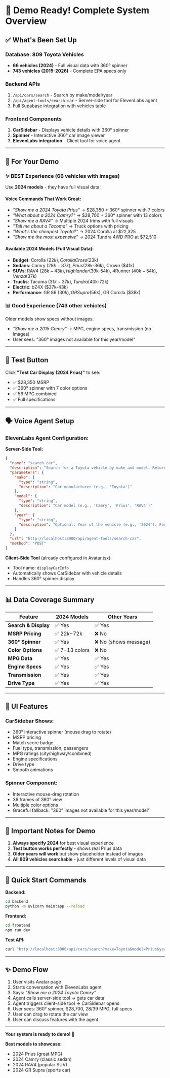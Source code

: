 # 🎉 Demo Ready! Complete System Overview

## ✅ What's Been Set Up

### **Database: 809 Toyota Vehicles**
- **66 vehicles (2024)** - Full visual data with 360° spinner
- **743 vehicles (2015-2026)** - Complete EPA specs only

### **Backend APIs**
1. `/api/cars/search` - Search by make/model/year
2. `/api/agent-tools/search-car` - Server-side tool for ElevenLabs agent
3. Full Supabase integration with vehicles table

### **Frontend Components**
1. **CarSidebar** - Displays vehicle details with 360° spinner
2. **Spinner** - Interactive 360° car image viewer
3. **ElevenLabs integration** - Client tool for voice agent

---

## 🚀 For Your Demo

### **✨ BEST Experience (66 vehicles with images)**

Use **2024 models** - they have full visual data:

#### Voice Commands That Work Great:
- *"Show me a 2024 Toyota Prius"* → $28,350 + 360° spinner with 7 colors
- *"What about a 2024 Camry?"* → $28,700 + 360° spinner with 13 colors
- *"Show me a RAV4"* → Multiple 2024 trims with full visuals
- *"Tell me about a Tacoma"* → Truck options with pricing
- *"What's the cheapest Toyota?"* → 2024 Corolla at $22,325
- *"Show me the most expensive"* → 2024 Tundra 4WD PRO at $72,510

#### Available 2024 Models (Full Visual Data):
- **Budget**: Corolla ($22k), Corolla Cross ($23k)
- **Sedans**: Camry ($28k-37k), Prius ($28k-36k), Crown ($41k)
- **SUVs**: RAV4 ($28k-43k), Highlander ($39k-54k), 4Runner ($40k-54k), Venza ($37k)
- **Trucks**: Tacoma ($31k-37k), Tundra ($40k-72k)
- **Electric**: bZ4X ($37k-43k)
- **Performance**: GR 86 ($30k), GR Supra ($56k), GR Corolla ($38k)

### **📊 Good Experience (743 other vehicles)**

Older models show specs without images:
- *"Show me a 2015 Camry"* → MPG, engine specs, transmission (no images)
- User sees: "360° images not available for this year/model"

---

## 🎯 Test Button

Click **"Test Car Display (2024 Prius)"** to see:
- ✅ $28,350 MSRP
- ✅ 360° spinner with 7 color options
- ✅ 56 MPG combined
- ✅ Full specifications

---

## 🗣️ Voice Agent Setup

### **ElevenLabs Agent Configuration:**

**Server-Side Tool:**
```json
{
  "name": "search_car",
  "description": "Search for a Toyota vehicle by make and model. Returns complete vehicle information including pricing, specs, and visual data for display.",
  "parameters": {
    "make": {
      "type": "string",
      "description": "Car manufacturer (e.g., 'Toyota')"
    },
    "model": {
      "type": "string", 
      "description": "Car model (e.g., 'Camry', 'Prius', 'RAV4')"
    },
    "year": {
      "type": "string",
      "description": "Optional: Year of the vehicle (e.g., '2024'). For best visual experience, use 2024."
    }
  },
  "url": "http://localhost:8000/api/agent-tools/search-car",
  "method": "POST"
}
```

**Client-Side Tool** (already configured in Avatar.tsx):
- Tool name: `displayCarInfo`
- Automatically shows CarSidebar with vehicle details
- Handles 360° spinner display

---

## 📊 Data Coverage Summary

| Feature | 2024 Models | Other Years |
|---------|-------------|-------------|
| **Search & Display** | ✅ Yes | ✅ Yes |
| **MSRP Pricing** | ✅ $22k-$72k | ❌ No |
| **360° Spinner** | ✅ Yes | ❌ No (shows message) |
| **Color Options** | ✅ 7-13 colors | ❌ No |
| **MPG Data** | ✅ Yes | ✅ Yes |
| **Engine Specs** | ✅ Yes | ✅ Yes |
| **Transmission** | ✅ Yes | ✅ Yes |
| **Drive Type** | ✅ Yes | ✅ Yes |

---

## 🎨 UI Features

### **CarSidebar Shows:**
- 360° interactive spinner (mouse drag to rotate)
- MSRP pricing
- Match score badge
- Fuel type, transmission, passengers
- MPG ratings (city/highway/combined)
- Engine specifications
- Drive type
- Smooth animations

### **Spinner Component:**
- Interactive mouse-drag rotation
- 36 frames of 360° view
- Multiple color options
- Graceful fallback: "360° images not available for this year/model"

---

## 🚨 Important Notes for Demo

1. **Always specify 2024** for best visual experience
2. **Test button works perfectly** - shows real Prius data
3. **Older years will work** but show placeholder instead of images
4. **All 809 vehicles searchable** - just different levels of visual data

---

## 📝 Quick Start Commands

**Backend:**
```bash
cd backend
python -m uvicorn main:app --reload
```

**Frontend:**
```bash
cd frontend
npm run dev
```

**Test API:**
```bash
curl "http://localhost:8000/api/cars/search?make=Toyota&model=Prius&year=2024"
```

---

## ✨ Demo Flow

1. User visits Avatar page
2. Starts conversation with ElevenLabs agent
3. Says: *"Show me a 2024 Toyota Camry"*
4. Agent calls server-side tool → gets car data
5. Agent triggers client-side tool → CarSidebar opens
6. User sees: 360° spinner, $28,700, 28/39 MPG, full specs
7. User can drag to rotate the car view
8. User can discuss features with the agent

---

**Your system is ready to demo! 🎊**

**Best models to showcase:**
- 2024 Prius (great MPG)
- 2024 Camry (classic sedan)
- 2024 RAV4 (popular SUV)
- 2024 GR Supra (sports car)

